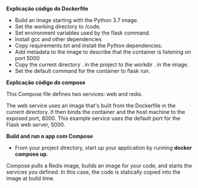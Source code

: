 




**Explicação código do Dockerfile**

- Build an image starting with the Python 3.7 image.
- Set the working directory to /code.
- Set environment variables used by the flask command.
- Install gcc and other dependencies
- Copy requirements.txt and install the Python dependencies.
- Add metadata to the image to describe that the container is listening on port 5000
- Copy the current directory . in the project to the workdir . in the image.
- Set the default command for the container to flask run.


**Explicação código do compose**

This Compose file defines two services: web and redis.

The web service uses an image that's built from the Dockerfile in the current directory. It then binds the container and the host machine to the exposed port, 8000. This example service uses the default port for the Flask web server, 5000.

**Build and run o app com Compose**

- From your project directory, start up your application by running **docker compose up**.

Compose pulls a Redis image, builds an image for your code, and starts the services you defined. In this case, the code is statically copied into the image at build time.






